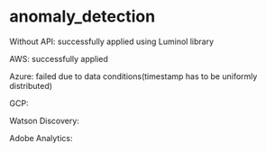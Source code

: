 # anomaly_detection


Without API: successfully applied using Luminol library

AWS: successfully applied

Azure: failed due to data conditions(timestamp has to be uniformly distributed)

GCP:

Watson Discovery:

Adobe Analytics: 
